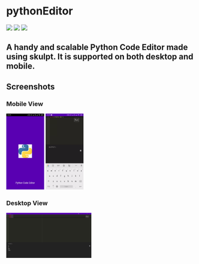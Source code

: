 # pythonEditor
![](https://img.shields.io/badge/Code-JavaScript-informational?style=flat&logo=javascript&logoColor=white&color=4AB197)
[![](https://img.shields.io/badge/Website-up-informational?style=flat&logo=web&logoColor=white&color=348754)](http://editorpython.web.app/)
[![](https://img.shields.io/badge/Download-APK-informational?style=flat&logo=apk&logoColor=white&color=875676)](https://github.com/Muskan02/pythonEditor/blob/main/public/css/images/Python_Code_Editor_base.apk)

## A handy and scalable Python Code Editor made using skulpt. It is supported on both desktop and mobile.

## Screenshots
### Mobile View
<img src="/public/css/images/1.jpeg" width="20%" height="20%"/> <img src="/public/css/images/4.gif" width="20%" height="20%"/>

### Desktop View
<img src="/public/css/images/3.png" width="45%" height="40%"/> 
